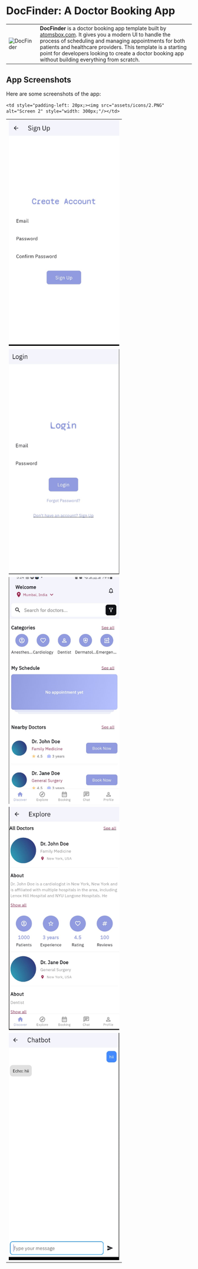 # DocFinder: A Doctor Booking App

<table>
  <tr>
    <td><img src="assets/icons/app_icon.png" alt="DocFinder" style="width: 300px;"/></td>
    <td>
      <strong>DocFinder</strong> is a doctor booking app template built by <a href="https://atomsbox.com">atomsbox.com</a>. It gives you a modern UI to handle the process of scheduling and managing appointments for both patients and healthcare providers. This template is a starting point for developers looking to create a doctor booking app without building everything from scratch.
    </td>
  </tr>
</table>

## App Screenshots

Here are some screenshots of the app:

<table>
  <tr>
    <td><img src="assets/icons/1.PNG" alt="Screen 1" style="width: 300px;"/></td>

    <td style="padding-left: 20px;><img src="assets/icons/2.PNG" alt="Screen 2" style="width: 300px;"/></td>
    
  </tr>
  <tr>
    <td><img src="assets/icons/2.PNG" alt="Screen 2" style="width: 300px;"/></td>
  </tr>
    <tr>
    <td><img src="assets/icons/3.PNG" alt="Screen 2" style="width: 300px;"/></td>
  </tr>
    <tr>
    <td><img src="assets/icons/4.PNG" alt="Screen 2" style="width: 300px;"/></td>
  </tr>
    <tr>
    <td><img src="assets/icons/5.PNG" alt="Screen 2" style="width: 300px;"/></td>
  </tr>
</table>
